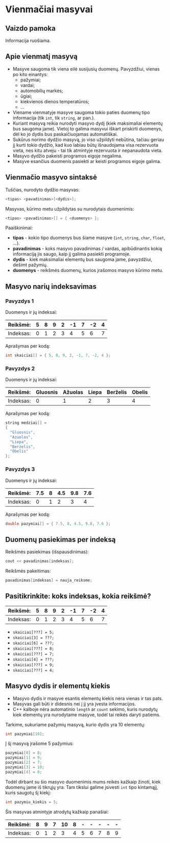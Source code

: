# Vienmačiai masyvai

## Vaizdo pamoka

Informacija ruošiama.

## Apie vienmatį masyvą

- Masyve saugoma tik viena eilė susijusių duomenų. Pavyzdžiui, vienas po kito einantys:
  - pažymiai;
  - vardai;
  - automobilių markės;
  - ūgiai;
  - kiekvienos dienos temperatūros;
  - ...
- Viename vienmatyje masyve saugoma tokio paties duomenų tipo informacija (tik `int`, tik `string`, ar pan.).
- Kuriant masyvą reikia nurodyti masyvo dydį (kiek maksimaliai elementų bus saugoma jame). Vietoj to galima masyvui iškart priskirti duomenys, dėl ko jo dydis bus paskaičiuojamas automatiškai.
- Sukūrus norimo dydžio masyvą, jo viso užpildyti nebūtina, tačiau geriau jį kurti tokio dydžio, kad kuo labiau būtų išnaudojama visa rezervuota vieta, nes kitu atveju - tai tik atmintyje rezervuota ir nepanaudota vieta.
- Masyvo dydžio pakeisti programos eigoje negalima.
- Masyve esančius duomenis pasiekti ar keisti programos eigoje galima.

## Vienmačio masyvo sintaksė

Tuščias, nurodyto dydžio masyvas:

```cpp
<tipas> <pavadinimas>[<dydis>];
```

Masyvas, kūrimo metu užpildytas su nurodytais duomenimis:

```cpp
<tipas> <pavadinimas>[] = { <duomenys> };
```

Paaiškinimai:

- **tipas** - kokio tipo duomenys bus šiame masyve (`int`, `string`, `char`, `float`, ...).
- **pavadinimas** - koks masyvo pavadinimas / vardas, apibūdinantis kokią informaciją jis saugo, kaip jį galima pasiekti programoje.
- **dydis** - kiek maksimaliai elementų bus saugoma jame, pavyzdžiui, dešimt pažymių.
- **duomenys** - reikšmės duomenų, kurios įrašomos masyvo kūrimo metu.

## Masyvo narių indeksavimas

### Pavyzdys 1

Duomenys ir jų indeksai:

| Reikšmė: | 5 | 8 | 9 | 2 | -1 | 7 | -2 | 4 |
|-|-|-|-|-|-|-|-|-|
| Indeksas: | 0 | 1 | 2 | 3 | 4 | 5 | 6 | 7 |

Aprašymas per kodą:

```cpp
int skaiciai[] = { 5, 8, 9, 2, -1, 7, -2, 4 };
```

### Pavyzdys 2

Duomenys ir jų indeksai:

| Reikšmė: | Gluosnis | Ažuolas | Liepa | Berželis | Obelis |
|-|-|-|-|-|-|
| Indeksas: | 0 | 1 | 2 | 3 | 4 |

Aprašymas per kodą:

```cpp
string medziai[] =
{
  "Gluosnis",
  "Azuolas",
  "Liepa",
  "Berzelis",
  "Obelis"
};
```

### Pavyzdys 3

Duomenys ir jų indeksai:

| Reikšmė: | 7.5 | 8 | 4.5 | 9.8 | 7.6 |
|-|-|-|-|-|-|
| Indeksas: | 0 | 1 | 2 | 3 | 4 |

Aprašymas per kodą:

```cpp
double pazymiai[] = { 7.5, 8, 4.5, 9.8, 7.6 };
```

## Duomenų pasiekimas per indeksą

Reikšmės pasiekimas (išspausdinimas):

```cpp
cout << pavadinimas[indeksas];
```

Reikšmės pakeitimas:

```cpp
pavadinimas[indeksas] = nauja_reiksme;
```

## Pasitikrinkite: koks indeksas, kokia reikšmė?

| Reikšmė: | 5 | 8 | 9 | 2 | -1 | 7 | -2 | 4 |
|-|-|-|-|-|-|-|-|-|
| Indeksas: | 0 | 1 | 2 | 3 | 4 | 5 | 6 | 7 |

- `skaiciai[???] = 5;`
- `skaiciai[3] = ???;`
- `skaiciai[6] = ???;`
- `skaiciai[???] = 8;`
- `skaiciai[???] = 7;`
- `skaiciai[4] = ???;`
- `skaiciai[???] = 9;`
- `skaiciai[???] = 4;`

## Masyvo dydis ir elementų kiekis

- Masyvo dydis ir masyve esantis elementų kiekis nėra vienas ir tas pats.
- Masyvas gali būti ir didesnis nei į jį yra įvesta informacijos.
- C++ kalboje nėra automatinio `length` ar `count` sekimo, kuris nurodytų kiek elementų yra nurodytame masyve, todėl tai reikės daryti patiems.

Tarkime, sukuriame pažymių masyvą, kurio dydis yra 10 elementų:

```cpp
int pazymiai[10];
```

Į šį masyvą įrašome 5 pažymius:

```cpp
pazymiai[0] = 8;
pazymiai[1] = 9;
pazymiai[2] = 7;
pazymiai[3] = 10;
pazymiai[4] = 8;
```

Todėl dirbant su šio masyvo duomenimis mums reikės kažkaip žinoti, kiek duomenų jame iš tikrųjų yra. Tam tikslui galime įsivesti `int` tipo kintamąjį, kuris saugotų šį kiekį:

```cpp
int pazymiu_kiekis = 5;
```

Šis masyvas atmintyje atrodytų kažkaip panašiai:

| Reikšmė: | 8 | 9 | 7 | 10 | 8 | - | - | - | - | - |
|-|-|-|-|-|-|-|-|-|-|-|
| Indeksas: | 0 | 1 | 2 | 3 | 4 | 5 | 6 | 7 | 8 | 9 |
